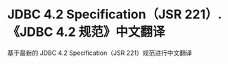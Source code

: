 # JDBC 4.2 Specification（JSR 221）.《JDBC 4.2 规范》中文翻译

基于最新的 JDBC 4.2 Specification（JSR 221）规范进行中文翻译

